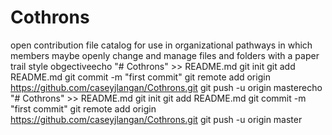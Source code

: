 # Cothrons
open contribution file catalog for use in organizational pathways in which members maybe openly change and manage files and folders with a paper trail style obgectiveecho "# Cothrons" >> README.md
git init
git add README.md
git commit -m "first commit"
git remote add origin https://github.com/caseyjlangan/Cothrons.git
git push -u origin masterecho "# Cothrons" >> README.md
git init
git add README.md
git commit -m "first commit"
git remote add origin https://github.com/caseyjlangan/Cothrons.git
git push -u origin master
